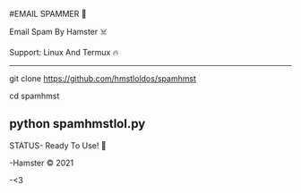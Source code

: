 #EMAIL SPAMMER 🤑

Email Spam By Hamster ☠️

Support: Linux And Termux 🔥

---------------------------------------------------
git clone https://github.com/hmstloldos/spamhmst

cd spamhmst

python spamhmstlol.py
---------------------------------------------------

STATUS- Ready To Use! 👤

-Hamster © 2021

-<3
